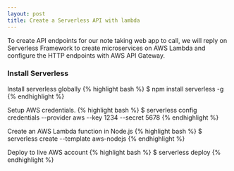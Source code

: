 ```yaml
---
layout: post
title: Create a Serverless API with lambda
---
```


To create API endpoints for our note taking web app to call, we will reply on Serverless Framework to create microservices on AWS Lambda and configure the HTTP endpoints with AWS API Gateway.

### Install Serverless

Install serverless globally
{% highlight bash %}
$ npm install serverless -g
{% endhighlight %}

Setup AWS credentials. 
{% highlight bash %}
$ serverless config credentials --provider aws --key 1234 --secret 5678
{% endhighlight %}

Create an AWS Lambda function in Node.js
{% highlight bash %}
$ serverless create --template aws-nodejs
{% endhighlight %}

Deploy to live AWS account
{% highlight bash %}
$ serverless deploy
{% endhighlight %}
